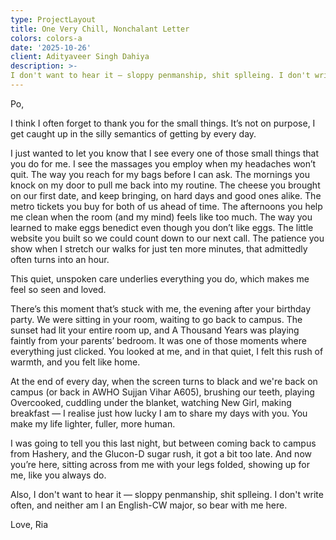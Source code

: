 ```yaml
---
type: ProjectLayout
title: One Very Chill, Nonchalant Letter
colors: colors-a
date: '2025-10-26'
client: Adityaveer Singh Dahiya
description: >-
I don't want to hear it — sloppy penmanship, shit splleing. I don't write often, and neither am I an English-CW major, so bear with me here. Happy One (Six) Month(s) Together!
---
```


Po,

I think I often forget to thank you for the small things. It’s not on purpose, I get caught up in the silly semantics of getting by every day. 

I just wanted to let you know that I see every one of those small things that you do for me. I see the massages you employ when my headaches won’t quit. The way you reach for my bags before I can ask. The mornings you knock on my door to pull me back into my routine. The cheese you brought on our first date, and keep bringing, on hard days and good ones alike. The metro tickets you buy for both of us ahead of time. The afternoons you help me clean when the room (and my mind) feels like too much. The way you learned to make eggs benedict even though you don’t like eggs. The little website you built so we could count down to our next call. The patience you show when I stretch our walks for just ten more minutes, that admittedly often turns into an hour. 

This quiet, unspoken care underlies everything you do, which makes me feel so seen and loved.

There’s this moment that’s stuck with me, the evening after your birthday party. We were sitting in your room, waiting to go back to campus. The sunset had lit your entire room up, and A Thousand Years was playing faintly from your parents’ bedroom. It was one of those moments where everything just clicked. You looked at me, and in that quiet, I felt this rush of warmth, and you felt like home.

At the end of every day, when the screen turns to black and we're back on campus (or back in AWHO Sujjan Vihar A605), brushing our teeth, playing Overcooked, cuddling under the blanket, watching New Girl, making breakfast — I realise just how lucky I am to share my days with you. You make my life lighter, fuller, more human.

I was going to tell you this last night, but between coming back to campus from Hashery, and the Glucon-D sugar rush, it got a bit too late. And now you’re here, sitting across from me with your legs folded, showing up for me, like you always do.

Also, I don't want to hear it — sloppy penmanship, shit splleing. I don't write often, and neither am I an English-CW major, so bear with me here.

Love,
Ria
